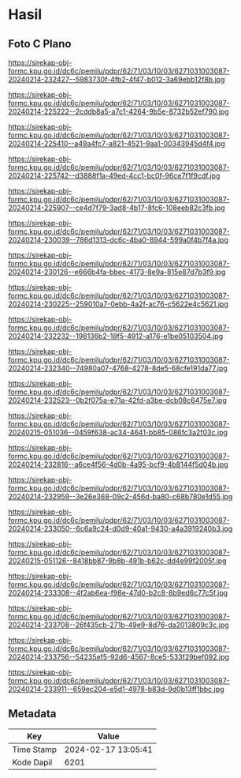 # Hasil

## Foto C Plano

https://sirekap-obj-formc.kpu.go.id/dc6c/pemilu/pdpr/62/71/03/10/03/6271031003087-20240214-232427--5983730f-4fb2-4f47-b012-3a69ebb12f8b.jpg

https://sirekap-obj-formc.kpu.go.id/dc6c/pemilu/pdpr/62/71/03/10/03/6271031003087-20240214-225222--2cddb8a5-a7c1-4264-9b5e-8732b52ef790.jpg

https://sirekap-obj-formc.kpu.go.id/dc6c/pemilu/pdpr/62/71/03/10/03/6271031003087-20240214-225410--a49a4fc7-a821-4521-9aa1-00343945d4f4.jpg

https://sirekap-obj-formc.kpu.go.id/dc6c/pemilu/pdpr/62/71/03/10/03/6271031003087-20240214-225742--d3888f1a-49ed-4cc1-bc0f-96ce7f1f9cdf.jpg

https://sirekap-obj-formc.kpu.go.id/dc6c/pemilu/pdpr/62/71/03/10/03/6271031003087-20240214-225907--ce4d7f79-3ad8-4b17-8fc6-108eeb82c3fb.jpg

https://sirekap-obj-formc.kpu.go.id/dc6c/pemilu/pdpr/62/71/03/10/03/6271031003087-20240214-230039--786d1313-dc6c-4ba0-8944-599a0f4b7f4a.jpg

https://sirekap-obj-formc.kpu.go.id/dc6c/pemilu/pdpr/62/71/03/10/03/6271031003087-20240214-230126--e666b4fa-bbec-4173-8e9a-815e87d7b3f9.jpg

https://sirekap-obj-formc.kpu.go.id/dc6c/pemilu/pdpr/62/71/03/10/03/6271031003087-20240214-230225--259010a7-0ebb-4a2f-ac76-c5622e4c5621.jpg

https://sirekap-obj-formc.kpu.go.id/dc6c/pemilu/pdpr/62/71/03/10/03/6271031003087-20240214-232232--198136b2-18f5-4912-a176-e1be05103504.jpg

https://sirekap-obj-formc.kpu.go.id/dc6c/pemilu/pdpr/62/71/03/10/03/6271031003087-20240214-232340--74980a07-4768-4278-8de5-68cfe191da77.jpg

https://sirekap-obj-formc.kpu.go.id/dc6c/pemilu/pdpr/62/71/03/10/03/6271031003087-20240214-232523--0b2f075a-e71a-42fd-a3be-dcb08c6475e7.jpg

https://sirekap-obj-formc.kpu.go.id/dc6c/pemilu/pdpr/62/71/03/10/03/6271031003087-20240215-051036--0459f638-ac34-4641-bb85-086fc3a2f03c.jpg

https://sirekap-obj-formc.kpu.go.id/dc6c/pemilu/pdpr/62/71/03/10/03/6271031003087-20240214-232816--a6ce4f56-4d0b-4a95-bcf9-4b8144f5d04b.jpg

https://sirekap-obj-formc.kpu.go.id/dc6c/pemilu/pdpr/62/71/03/10/03/6271031003087-20240214-232959--3e26e368-09c2-456d-ba80-c68b780e1d55.jpg

https://sirekap-obj-formc.kpu.go.id/dc6c/pemilu/pdpr/62/71/03/10/03/6271031003087-20240214-233050--6c6a9c24-d0d9-40a1-9430-a4a3919240b3.jpg

https://sirekap-obj-formc.kpu.go.id/dc6c/pemilu/pdpr/62/71/03/10/03/6271031003087-20240215-051126--8418bb87-9b8b-491b-b62c-dd4e99f2005f.jpg

https://sirekap-obj-formc.kpu.go.id/dc6c/pemilu/pdpr/62/71/03/10/03/6271031003087-20240214-233308--4f2ab6ea-f98e-47d0-b2c8-8b9ed6c77c5f.jpg

https://sirekap-obj-formc.kpu.go.id/dc6c/pemilu/pdpr/62/71/03/10/03/6271031003087-20240214-233708--26f435cb-271b-49e9-8d76-da2013809c3c.jpg

https://sirekap-obj-formc.kpu.go.id/dc6c/pemilu/pdpr/62/71/03/10/03/6271031003087-20240214-233756--54235ef5-92d6-4567-8ce5-533f29bef092.jpg

https://sirekap-obj-formc.kpu.go.id/dc6c/pemilu/pdpr/62/71/03/10/03/6271031003087-20240214-233911--659ec204-e5d1-4978-b83d-9d0b13ff1bbc.jpg


## Metadata

| Key        | Value               |
| ---------- | ------------------- |
| Time Stamp | 2024-02-17 13:05:41 |
| Kode Dapil | 6201                |




